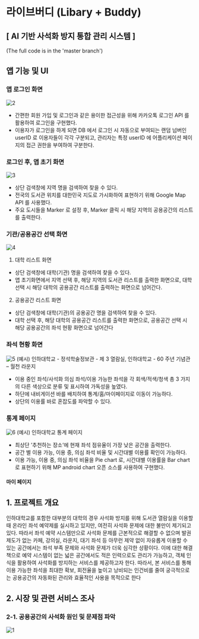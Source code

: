 # 라이브버디 (Libary + Buddy)
## [ AI 기반 사석화 방지 통합 관리 시스템 ]
(The full code is in the 'master branch')
   
## 앱 기능 및 UI
### 앱 로그인 화면
![2](https://user-images.githubusercontent.com/61315014/129151296-12a5a7b6-3972-43f4-a19e-27253b2ee8d4.png)
- 간편한 회원 가입 및 로그인과 같은 용이한 접근성을 위해 카카오톡 로그인 API 를 활용하여
로그인을 구현했다.   
- 이용자가 로그인을 하게 되면 DB 에서 로그인 시 자동으로 부여되는 랜덤 넘버인 userID 로
이용자들이 각각 구분되고, 관리자는 특정 userID 에 어플리케이션 페이지의 접근 권한을 부여하여
구분한다.   
### 로그인 후, 앱 초기 화면   
![3](https://user-images.githubusercontent.com/61315014/129151606-0f1ddddc-3578-4782-a843-7930d0440a58.png)
- 상단 검색창에 지역 명을 검색하여 찾을 수 있다.   
- 전국의 도서관 위치를 대한민국 지도로 가시화하여 표현하기 위해 Google Map API 를 사용했다.    
- 주요 도시들을 Marker 로 설정 후, Marker 클릭 시 해당 지역의 공용공간의 리스트를 출력한다.   
### 기관/공용공간 선택 화면
![4](https://user-images.githubusercontent.com/61315014/129151706-b4393bed-4a6c-4625-9c2b-a1cacd4faa48.png)
1. 대학 리스트 화면   
- 상단 검색창에 대학(기관) 명을 검색하여
찾을 수 있다.
- 앱 초기화면에서 지역 선택 후, 해당 지역의
도서관 리스트를 출력한 화면으로, 대학
선택 시 해당 대학의 공용공간 리스트를
출력하는 화면으로 넘어간다.   
2. 공용공간 리스트 화면   
- 상단 검색창에 대학(기관)의 공용공간 명을
검색하여 찾을 수 있다.
- 대학 선택 후, 해당 대학의 공용공간
리스트를 출력한 화면으로, 공용공간 선택
시 해당 공용공간의 좌석 현황 화면으로
넘어간다
### 좌석 현황 화면   
![5](https://user-images.githubusercontent.com/61315014/129151890-e0116dfb-3ddf-48d7-9a46-3ec4bec86316.png)
(예시) 인하대학교 - 정석학술정보관 - 제 3 열람실, 
인하대학교 - 60 주년 기념관 – 월천 라운지
- 이용 중인 좌석/사석화 의심 좌석/이용 가능한 좌석을 각 회색/적색/청색 총 3 가지의 다른
색상으로 분류 및 표시하여 가독성을 높였다.
- 하단에 내비게이션 바를 배치하여 통계/홈/마이페이지로 이동이 가능하다.
- 상단의 이용률 바로 혼잡도를 파악할 수 있다.
### 통계 페이지
![6](https://user-images.githubusercontent.com/61315014/129151990-c6585e77-d3e9-48c4-b26a-1eb1478f1653.png)
(예시) 인하대학교 통계 페이지
- 최상단 ’추천하는 장소’에 현재 좌석 점유율이 가장 낮은 공간을 출력한다.
- 공간 별 이용 가능, 이용 중, 의심 좌석 비율 및 시간대별 이용률 확인이 가능하다.
- 이용 가능, 이용 중, 의심 좌석 비율을 Pie chart 로, 시간대별 이용률을 Bar chart 로 표현하기 위해
MP android chart 오픈 소스를 사용하여 구현했다.
#### 마이 페이지
## 1. 프로젝트 개요
   
인하대학교를 포함한 대부분의 대학의 경우 사석화 방지를 위해 도서관 열람실을 이용할 때
온라인 좌석 예약제를 실시하고 있지만, 여전히 사석화 문제에 대한 불만이 제기되고 있다. 따라서
좌석 예약 시스템만으로 사석화 문제를 근본적으로 해결할 수 없으며 발권 제도가 없는 카페, 강의실, 
라운지, 대기 좌석 등 아무런 제약 없이 자유롭게 이용할 수 있는 공간에서는 좌석 부족 문제와
사석화 문제가 더욱 심각한 상황이다. 이에 대한 해결책으로 예약 시스템이 없는 넓은 공간에서도
적은 인력으로도 관리가 가능하고, 객체 인식을 활용하여 사석화를 방지하는 서비스를 제공하고자
한다. 따라서, 본 서비스를 통해 이용 가능한 좌석을 최대한 확보, 회전율을 높이고 낭비되는
인건비를 줄여 궁극적으로는 공용공간의 자동화된 관리와 효율적인 사용을 목적으로 한다
   
## 2. 시장 및 관련 서비스 조사
### 2-1. 공용공간의 사석화 원인 및 문제점 파악
 
![1](https://user-images.githubusercontent.com/61315014/129150903-f5f5bcdd-e4ce-47a8-8ac6-8dfec2d1cada.png)


